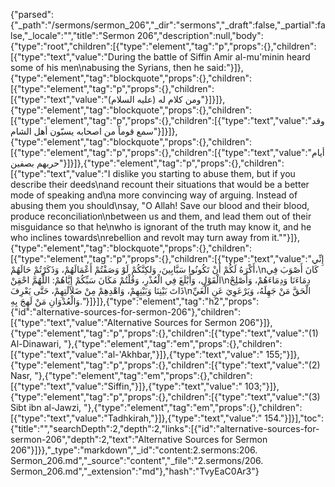 {"parsed":{"_path":"/sermons/sermon_206","_dir":"sermons","_draft":false,"_partial":false,"_locale":"","title":"Sermon 206","description":null,"body":{"type":"root","children":[{"type":"element","tag":"p","props":{},"children":[{"type":"text","value":"During the battle of Siffin Amir al-mu'minin heard some of his men\nabusing the Syrians, then he said:"}]},{"type":"element","tag":"blockquote","props":{},"children":[{"type":"element","tag":"p","props":{},"children":[{"type":"text","value":"ومن كلام له (عليه السلام)"}]}]},{"type":"element","tag":"blockquote","props":{},"children":[{"type":"element","tag":"p","props":{},"children":[{"type":"text","value":"وقد سمع قوماً من اصحابه يسبّون أهل الشام"}]}]},{"type":"element","tag":"blockquote","props":{},"children":[{"type":"element","tag":"p","props":{},"children":[{"type":"text","value":"أيام حربهم بصفين"}]}]},{"type":"element","tag":"p","props":{},"children":[{"type":"text","value":"I dislike you starting to abuse them, but if you describe their deeds\nand recount their situations that would be a better mode of speaking and\na more convincing way of arguing. Instead of abusing them you should\nsay, \"O Allah! Save our blood and their blood, produce reconciliation\nbetween us and them, and lead them out of their misguidance so that he\nwho is ignorant of the truth may know it, and he who inclines towards\nrebellion and revolt may turn away from it.\""}]},{"type":"element","tag":"blockquote","props":{},"children":[{"type":"element","tag":"p","props":{},"children":[{"type":"text","value":"إِنِّي أَكْرَهُ لَكُمْ أَنْ تَكُونُوا سَبَّابِينَ، وَلكِنَّكُمْ لَوْ وَصَفْتُمْ أَعْمَالَهُمْ، وَذَكَرْتُمْ حَالَهُمْ،\nكَانَ أَصْوَبَ فِي الْقَوْلِ، وَأَبْلَغَ فِي الْعُذْرِ، وَقُلْتُمْ مَكَانَ سَبِّكُمْ إِيَّاهُمْ: اللَّهُمَّ احْقِنْ\nدِمَاءَنَا وَدِمَاءَهُمْ، وَأَصْلِحْ ذَاتَ بَيْنِنَا وَبَيْنِهِمْ، وَاهْدِهِمْ مِنْ ضَلاَلَتِهِمْ، حَتَّى يَعْرِفَ\nالْحَقَّ مَنْ جَهِلَهُ، وَيَرْعَوِيَ عَنِ الْغَيِّ وَالْعُدْوَانِ مَنْ لَهِجَ بِهِ."}]}]},{"type":"element","tag":"h2","props":{"id":"alternative-sources-for-sermon-206"},"children":[{"type":"text","value":"Alternative Sources for Sermon 206"}]},{"type":"element","tag":"p","props":{},"children":[{"type":"text","value":"(1) Al-Dinawari, "},{"type":"element","tag":"em","props":{},"children":[{"type":"text","value":"al-'Akhbar,"}]},{"type":"text","value":" 155;"}]},{"type":"element","tag":"p","props":{},"children":[{"type":"text","value":"(2) Nasr, "},{"type":"element","tag":"em","props":{},"children":[{"type":"text","value":"Siffin,"}]},{"type":"text","value":" 103;"}]},{"type":"element","tag":"p","props":{},"children":[{"type":"text","value":"(3) Sibt ibn al-Jawzi, "},{"type":"element","tag":"em","props":{},"children":[{"type":"text","value":"Tadhkirah,"}]},{"type":"text","value":" 154."}]}],"toc":{"title":"","searchDepth":2,"depth":2,"links":[{"id":"alternative-sources-for-sermon-206","depth":2,"text":"Alternative Sources for Sermon 206"}]}},"_type":"markdown","_id":"content:2.sermons:206. Sermon_206.md","_source":"content","_file":"2.sermons/206. Sermon_206.md","_extension":"md"},"hash":"TvyEaC0Ar3"}